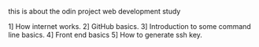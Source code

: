this is about the odin project web development study

1] How internet works.
2] GitHub basics.
3] Introduction to some command line basics.
4] Front end basics
5] How to generate ssh key.
